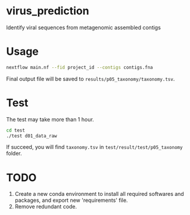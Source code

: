 # virus_prediction
Identify viral sequences from metagenomic assembled contigs

# Usage

```sh
nextflow main.nf --fid project_id --contigs contigs.fna
```

Final output file will be saved to `results/p05_taxonomy/taxonomy.tsv`.

# Test
The test may take more than 1 hour.

```bash
cd test
./test d01_data_raw
```

If succeed, you will find `taxonomy.tsv` in `test/result/test/p05_taxonomy` folder.

# TODO

1. Create a new conda environment to install all required softwares and packages, and export new 'requirements' file.
2. Remove redundant code. 
